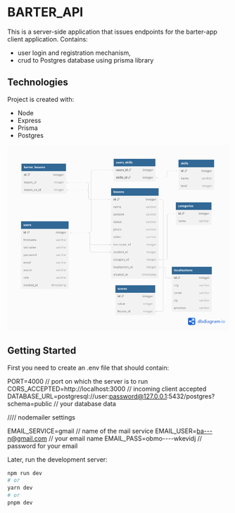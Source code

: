 # BARTER_API

This is a server-side application that issues endpoints for the barter-app client application.
Contains:
- user login and registration mechanism,
- crud to Postgres database using prisma library

## Technologies
Project is created with:
* Node
* Express
* Prisma
* Postgres


![](/images/database.png)

## Getting Started

First you need to create an .env file that should contain:

PORT=4000    // port on which the server is to run
CORS_ACCEPTED=http://localhost:3000  // incoming client accepted
DATABASE_URL=postgresql://user:password@127.0.0.1:5432/postgres?schema=public // your database data

//// nodemailer settings

EMAIL_SERVICE=gmail  // name of the mail service
EMAIL_USER=ba---n@gmail.com // your email name
EMAIL_PASS=obmo----wkevidj  // password for your email



Later, run the development server:

```bash
npm run dev
# or
yarn dev
# or
pnpm dev
```